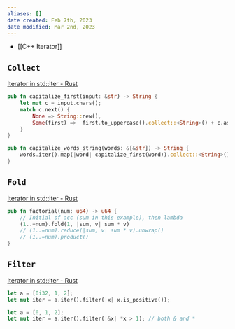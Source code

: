 ```yaml
---
aliases: []
date created: Feb 7th, 2023
date modified: Mar 2nd, 2023
---
```

- [[C++ Iterator]]

## `Collect`
[Iterator in std::iter - Rust](https://doc.rust-lang.org/stable/std/iter/trait.Iterator.html#method.collect)

```rust
pub fn capitalize_first(input: &str) -> String {
    let mut c = input.chars();
    match c.next() {
        None => String::new(),
        Some(first) =>  first.to_uppercase().collect::<String>() + c.as_str(),
    }
}

pub fn capitalize_words_string(words: &[&str]) -> String {
    words.iter().map(|word| capitalize_first(word)).collect::<String>()
}
```

## `Fold`
[Iterator in std::iter - Rust](https://doc.rust-lang.org/std/iter/trait.Iterator.html#method.fold)

```rust
pub fn factorial(num: u64) -> u64 {
	// Initial of acc (sum in this example), then lambda
    (1..=num).fold(1, |sum, v| sum * v)
    // (1..=num).reduce(|sum, v| sum * v).unwrap()
    // (1..=num).product()
}

```

## `Filter`
[Iterator in std::iter - Rust](https://doc.rust-lang.org/std/iter/trait.Iterator.html#method.filter)

```rust
let a = [0i32, 1, 2];
let mut iter = a.iter().filter(|x| x.is_positive());

let a = [0, 1, 2];
let mut iter = a.iter().filter(|&x| *x > 1); // both & and *
```

